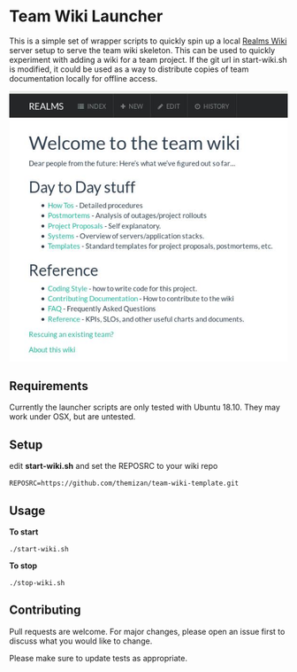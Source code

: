 # Team Wiki Launcher

This is a simple set of wrapper scripts to quickly spin up a local [Realms Wiki](https://github.com/scragg0x/realms-wiki) server setup to serve the team wiki skeleton. This can be used to quickly experiment with adding a wiki for a team project. If the git url in start-wiki.sh is modified, it could be used as a way to distribute copies of team documentation locally for offline access.

![Realm Wiki Skeleton](https://raw.githubusercontent.com/themizan/team-wiki-launcher/master/docs/wiki-home.jpg)


## Requirements

Currently the launcher scripts are only tested with Ubuntu 18.10. They may work under OSX, but are untested. 

## Setup

edit __start-wiki.sh__ and set the REPOSRC to your wiki repo

```
REPOSRC=https://github.com/themizan/team-wiki-template.git
```

## Usage

__To start__
```
./start-wiki.sh
```

__To stop__

```
./stop-wiki.sh
```
## Contributing
Pull requests are welcome. For major changes, please open an issue first to discuss what you would like to change.

Please make sure to update tests as appropriate.

